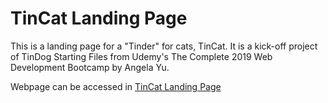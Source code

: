 # TinCat Landing Page

This is a landing page for a "Tinder" for cats, TinCat. It is a kick-off project of TinDog Starting Files from Udemy's The Complete 2019 Web Development Bootcamp by Angela Yu.

Webpage can be accessed in [TinCat Landing Page](https://ullataponen.github.io/TinCat-Start/)
